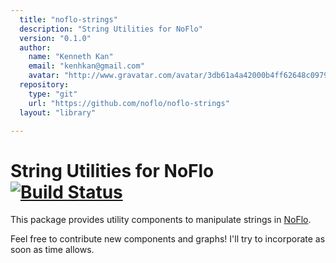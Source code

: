```yaml
---
  title: "noflo-strings"
  description: "String Utilities for NoFlo"
  version: "0.1.0"
  author: 
    name: "Kenneth Kan"
    email: "kenhkan@gmail.com"
    avatar: "http://www.gravatar.com/avatar/3db61a4a42000b4ff62648c0979e8920?s=23"
  repository: 
    type: "git"
    url: "https://github.com/noflo/noflo-strings"
  layout: "library"

---
```

String Utilities for NoFlo [![Build Status](https://secure.travis-ci.org/noflo/noflo-strings.png?branch=master)](https://travis-ci.org/noflo/noflo-strings)
===============================

This package provides utility components to manipulate strings in
[NoFlo](http://noflojs.org/).

Feel free to contribute new components and graphs! I'll try to
incorporate as soon as time allows.

